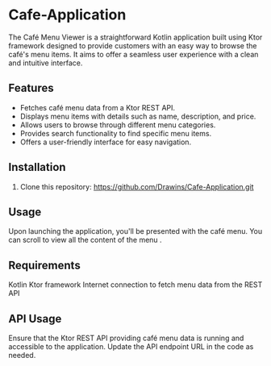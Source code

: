# Cafe-Application
The Café Menu Viewer is a straightforward Kotlin application built using Ktor framework designed to provide customers with an easy way to browse the café's menu items. It aims to offer a seamless user experience with a clean and intuitive interface.

## Features

- Fetches café menu data from a Ktor REST API.
- Displays menu items with details such as name, description, and price.
- Allows users to browse through different menu categories.
- Provides search functionality to find specific menu items.
- Offers a user-friendly interface for easy navigation.

## Installation

1. Clone this repository:
https://github.com/Drawins/Cafe-Application.git

## Usage

Upon launching the application, you'll be presented with the café menu.
You can scroll to view all the content of the menu .

## Requirements

Kotlin
Ktor framework
Internet connection to fetch menu data from the REST API

## API Usage

Ensure that the Ktor REST API providing café menu data is running and accessible to the application. Update the API endpoint URL in the code as needed.
